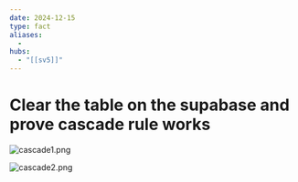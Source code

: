 ```yaml
---
date: 2024-12-15
type: fact
aliases:
  -
hubs:
  - "[[sv5]]"
---
```


# Clear the table on the supabase and prove cascade rule works

![cascade1.png](../assets/imgs/cascade1.png)

![cascade2.png](../assets/imgs/cascade2.png)

